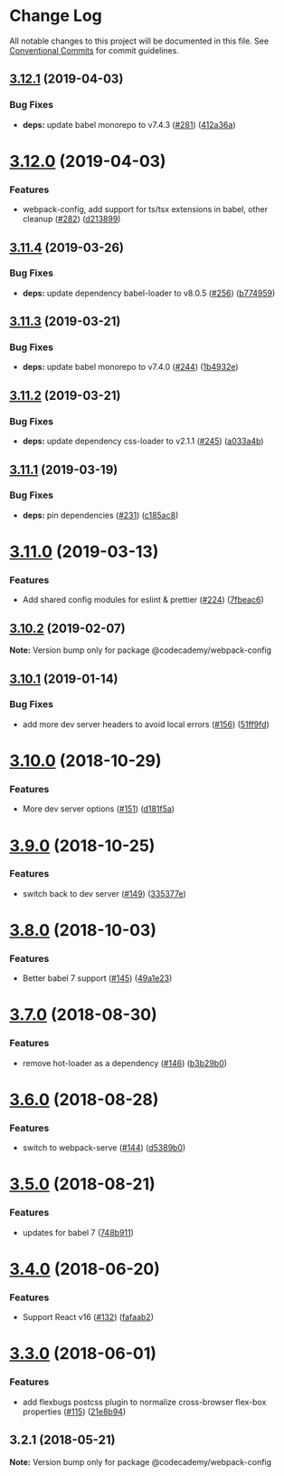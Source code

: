 # Change Log

All notable changes to this project will be documented in this file.
See [Conventional Commits](https://conventionalcommits.org) for commit guidelines.

## [3.12.1](http://github.com/RyzacInc/client-modules/packages/webpack-config/compare/@codecademy/webpack-config@3.12.0...@codecademy/webpack-config@3.12.1) (2019-04-03)


### Bug Fixes

* **deps:** update babel monorepo to v7.4.3 ([#281](http://github.com/RyzacInc/client-modules/packages/webpack-config/issues/281)) ([412a36a](http://github.com/RyzacInc/client-modules/packages/webpack-config/commit/412a36a))





# [3.12.0](http://github.com/RyzacInc/client-modules/packages/webpack-config/compare/@codecademy/webpack-config@3.11.4...@codecademy/webpack-config@3.12.0) (2019-04-03)


### Features

* webpack-config, add support for ts/tsx extensions in babel, other cleanup  ([#282](http://github.com/RyzacInc/client-modules/packages/webpack-config/issues/282)) ([d213899](http://github.com/RyzacInc/client-modules/packages/webpack-config/commit/d213899))





## [3.11.4](http://github.com/RyzacInc/client-modules/packages/webpack-config/compare/@codecademy/webpack-config@3.11.3...@codecademy/webpack-config@3.11.4) (2019-03-26)


### Bug Fixes

* **deps:** update dependency babel-loader to v8.0.5 ([#256](http://github.com/RyzacInc/client-modules/packages/webpack-config/issues/256)) ([b774959](http://github.com/RyzacInc/client-modules/packages/webpack-config/commit/b774959))





## [3.11.3](http://github.com/RyzacInc/client-modules/packages/webpack-config/compare/@codecademy/webpack-config@3.11.2...@codecademy/webpack-config@3.11.3) (2019-03-21)


### Bug Fixes

* **deps:** update babel monorepo to v7.4.0 ([#244](http://github.com/RyzacInc/client-modules/packages/webpack-config/issues/244)) ([1b4932e](http://github.com/RyzacInc/client-modules/packages/webpack-config/commit/1b4932e))





## [3.11.2](http://github.com/RyzacInc/client-modules/packages/webpack-config/compare/@codecademy/webpack-config@3.11.1...@codecademy/webpack-config@3.11.2) (2019-03-21)


### Bug Fixes

* **deps:** update dependency css-loader to v2.1.1 ([#245](http://github.com/RyzacInc/client-modules/packages/webpack-config/issues/245)) ([a033a4b](http://github.com/RyzacInc/client-modules/packages/webpack-config/commit/a033a4b))





## [3.11.1](http://github.com/RyzacInc/client-modules/packages/webpack-config/compare/@codecademy/webpack-config@3.11.0...@codecademy/webpack-config@3.11.1) (2019-03-19)


### Bug Fixes

* **deps:** pin dependencies ([#231](http://github.com/RyzacInc/client-modules/packages/webpack-config/issues/231)) ([c185ac8](http://github.com/RyzacInc/client-modules/packages/webpack-config/commit/c185ac8))





# [3.11.0](http://github.com/RyzacInc/client-modules/packages/webpack-config/compare/@codecademy/webpack-config@3.10.2...@codecademy/webpack-config@3.11.0) (2019-03-13)


### Features

* Add shared config modules for eslint & prettier ([#224](http://github.com/RyzacInc/client-modules/packages/webpack-config/issues/224)) ([7fbeac6](http://github.com/RyzacInc/client-modules/packages/webpack-config/commit/7fbeac6))





<a name="3.10.2"></a>
## [3.10.2](http://github.com/RyzacInc/gamut/packages/webpack-config/compare/@codecademy/webpack-config@3.10.1...@codecademy/webpack-config@3.10.2) (2019-02-07)

**Note:** Version bump only for package @codecademy/webpack-config





<a name="3.10.1"></a>
## [3.10.1](http://github.com/RyzacInc/gamut/packages/webpack-config/compare/@codecademy/webpack-config@3.10.0...@codecademy/webpack-config@3.10.1) (2019-01-14)


### Bug Fixes

* add more dev server headers to avoid local errors ([#156](http://github.com/RyzacInc/gamut/packages/webpack-config/issues/156)) ([51ff9fd](http://github.com/RyzacInc/gamut/packages/webpack-config/commit/51ff9fd))





<a name="3.10.0"></a>
# [3.10.0](http://github.com/RyzacInc/gamut/packages/webpack-config/compare/@codecademy/webpack-config@3.9.0...@codecademy/webpack-config@3.10.0) (2018-10-29)


### Features

* More dev server options ([#151](http://github.com/RyzacInc/gamut/packages/webpack-config/issues/151)) ([d181f5a](http://github.com/RyzacInc/gamut/packages/webpack-config/commit/d181f5a))





<a name="3.9.0"></a>
# [3.9.0](http://github.com/RyzacInc/gamut/packages/webpack-config/compare/@codecademy/webpack-config@3.8.0...@codecademy/webpack-config@3.9.0) (2018-10-25)


### Features

* switch back to dev server ([#149](http://github.com/RyzacInc/gamut/packages/webpack-config/issues/149)) ([335377e](http://github.com/RyzacInc/gamut/packages/webpack-config/commit/335377e))





<a name="3.8.0"></a>
# [3.8.0](http://github.com/RyzacInc/gamut/packages/webpack-config/compare/@codecademy/webpack-config@3.7.0...@codecademy/webpack-config@3.8.0) (2018-10-03)


### Features

* Better babel 7 support ([#145](http://github.com/RyzacInc/gamut/packages/webpack-config/issues/145)) ([49a1e23](http://github.com/RyzacInc/gamut/packages/webpack-config/commit/49a1e23))





<a name="3.7.0"></a>
# [3.7.0](http://github.com/RyzacInc/gamut/packages/webpack-config/compare/@codecademy/webpack-config@3.6.0...@codecademy/webpack-config@3.7.0) (2018-08-30)


### Features

* remove hot-loader as a dependency ([#146](http://github.com/RyzacInc/gamut/packages/webpack-config/issues/146)) ([b3b29b0](http://github.com/RyzacInc/gamut/packages/webpack-config/commit/b3b29b0))





<a name="3.6.0"></a>
# [3.6.0](http://github.com/RyzacInc/gamut/packages/webpack-config/compare/@codecademy/webpack-config@3.5.0...@codecademy/webpack-config@3.6.0) (2018-08-28)


### Features

* switch to webpack-serve ([#144](http://github.com/RyzacInc/gamut/packages/webpack-config/issues/144)) ([d5389b0](http://github.com/RyzacInc/gamut/packages/webpack-config/commit/d5389b0))





<a name="3.5.0"></a>
# [3.5.0](http://github.com/RyzacInc/gamut/packages/webpack-config/compare/@codecademy/webpack-config@3.4.0...@codecademy/webpack-config@3.5.0) (2018-08-21)


### Features

* updates for babel 7 ([748b911](http://github.com/RyzacInc/gamut/packages/webpack-config/commit/748b911))





<a name="3.4.0"></a>
# [3.4.0](http://github.com/RyzacInc/gamut/packages/webpack-config/compare/@codecademy/webpack-config@3.3.0...@codecademy/webpack-config@3.4.0) (2018-06-20)


### Features

* Support React v16 ([#132](http://github.com/RyzacInc/gamut/packages/webpack-config/issues/132)) ([fafaab2](http://github.com/RyzacInc/gamut/packages/webpack-config/commit/fafaab2))





<a name="3.3.0"></a>
# [3.3.0](http://github.com/RyzacInc/gamut/packages/webpack-config/compare/@codecademy/webpack-config@3.2.1...@codecademy/webpack-config@3.3.0) (2018-06-01)


### Features

* add flexbugs postcss plugin to normalize cross-browser flex-box properties ([#115](http://github.com/RyzacInc/gamut/packages/webpack-config/issues/115)) ([21e8b94](http://github.com/RyzacInc/gamut/packages/webpack-config/commit/21e8b94))





<a name="3.2.1"></a>
## 3.2.1 (2018-05-21)

**Note:** Version bump only for package @codecademy/webpack-config
